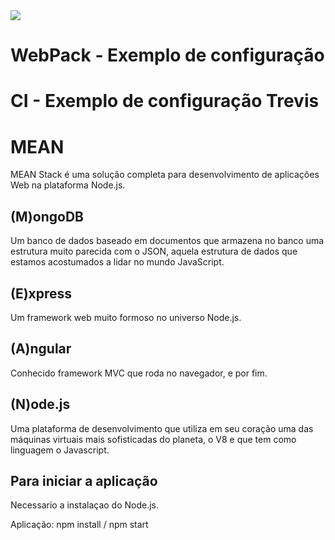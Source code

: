 <img src="https://travis-ci.org/ffrezende/mean.svg?branch=master"/>

# WebPack - Exemplo de configuração 
# CI - Exemplo de configuração Trevis

# MEAN
MEAN Stack é uma solução completa para desenvolvimento de aplicações Web na plataforma Node.js.
## (M)ongoDB
Um banco de dados baseado em documentos que armazena no banco uma estrutura muito parecida com o JSON, aquela estrutura de dados que estamos acostumados a lidar no mundo JavaScript.
## (E)xpress
Um framework web muito formoso no universo Node.js. 
## (A)ngular
Conhecido framework MVC que roda no navegador, e por fim.
## (N)ode.js
Uma plataforma de desenvolvimento que utiliza em seu coração uma das máquinas virtuais mais sofisticadas do planeta, o V8 e que tem como linguagem o Javascript.


## Para iniciar a aplicação

Necessario a instalaçao do Node.js.

Aplicação:
npm install / 
npm start



